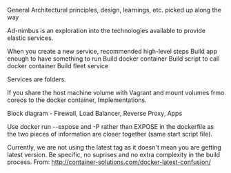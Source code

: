 General Architectural principles, design, learnings, etc. picked up along the way

Ad-nimbus is an exploration into the technologies available to provide elastic services.

When you create a new service, recommended high-level steps
Build app enough to have something to run
Build docker container
Build script to call docker container
Build fleet service

Services are folders. 


If you share the host machine volume with Vagrant and mount volumes frmo coreos to the docker container, 
Implementations.

Block diagram - Firewall, Load Balancer, Reverse Proxy, Apps

Use docker run --expose and -P rather than EXPOSE in the dockerfile as the two pieces of information are closer together (same start script file).

Currently, we are not using the latest tag as it doesn't mean you are getting latest version. Be specific, no suprises and no extra complexity in the build process.
From: http://container-solutions.com/docker-latest-confusion/
